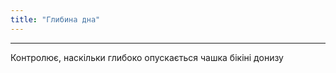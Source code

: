 ```yaml
---
title: "Глибина дна"
---
```


***

Контролює, наскільки глибоко опускається чашка бікіні донизу




